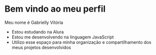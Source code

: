 # Bem vindo ao meu perfil 

Meu nome é Gabrielly Vitória 

- Estou estudando na Alura
- Estou me desenvolvendo na linguagem JavaScript
- Utilizo esse espaço para minha organização e compartilhamento dos meus projetos desenvolvidos
